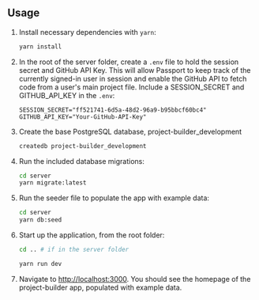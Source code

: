 
## Usage

1. Install necessary dependencies with `yarn`:

   ```sh
   yarn install
   ```

2. In the root of the server folder, create a `.env` file to hold the session secret and GitHub API Key. This will allow Passport to keep track of the currently signed-in user in session and enable the GitHub API to fetch code from a user's main project file. Include a SESSION_SECRET and GITHUB_API_KEY in the `.env`:

   ```env
   SESSION_SECRET="ff521741-6d5a-48d2-96a9-b95bbcf60bc4"
   GITHUB_API_KEY="Your-GitHub-API-Key"
   ```

3. Create the base PostgreSQL database, project-builder_development

   ```sh
   createdb project-builder_development
   ```

4. Run the included database migrations:

   ```sh
   cd server
   yarn migrate:latest
   ```

5. Run the seeder file to populate the app with example data:

   ```sh
   cd server
   yarn db:seed
   ```

6. Start up the application, from the root folder:

   ```sh
   cd .. # if in the server folder

   yarn run dev
   ```

7. Navigate to <http://localhost:3000>. You should see the homepage of
   the project-builder app, populated with example data.

